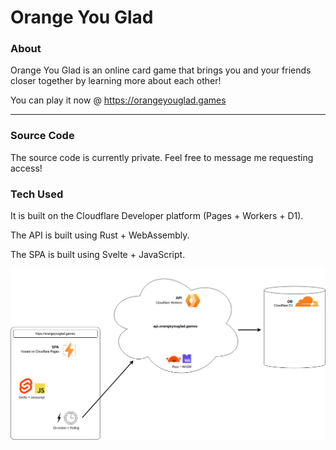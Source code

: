 # Orange You Glad

### About 

Orange You Glad is an online card game that brings you and your friends closer together by learning more about each other!

You can play it now @ https://orangeyouglad.games

___

### Source Code
The source code is currently private. Feel free to message me requesting access!

### Tech Used
It is built on the Cloudflare Developer platform (Pages + Workers + D1). 

The API is built using Rust + WebAssembly. 

The SPA is built using Svelte + JavaScript.

![Architecture Diagram](/orangeyouglad-architecture.png)
